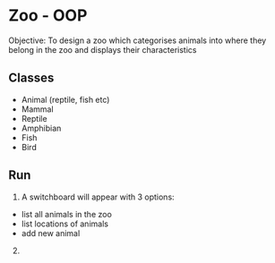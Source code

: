 # Zoo - OOP
Objective:
To design a zoo which categorises animals into where they belong in the zoo and displays their characteristics

## Classes
- Animal (reptile, fish etc)
- Mammal
- Reptile
- Amphibian
- Fish
- Bird

## Run
1) A switchboard will appear with 3 options:
- list all animals in the zoo
- list locations of animals
- add new animal
2) 
